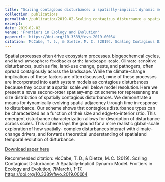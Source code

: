 ```yaml
---
title: "Scaling contagious disturbance: a spatially-implicit dynamic model"
collection: publications
permalink: /publication/2019-02-Scaling_contagious_disturbance_a_spatially-implicit_dynamic_model
excerpt: 
date: 2019-02-02
venue: 'Frontiers in Ecology and Evolution'
paperurl: 'https://doi.org/10.3389/fevo.2019.00064'
citation: 'McCabe, T. D., & Dietze, M. C. (2019). Scaling Contagious Disturbance: A Spatially-Implicit Dynamic Model. Frontiers in Ecology and Evolution, 7(March), 1–17. https://doi.org/10.3389/fevo.2019.00064'
---
```


Spatial processes often drive ecosystem processes, biogeochemical cycles, and land-atmosphere feedbacks at the landscape-scale. Climate-sensitive disturbances, such as fire, land-use change, pests, and pathogens, often spread contagiously across the landscape. While the climate-change implications of these factors are often discussed, none of these processes are incorporated into earth system models as contagious disturbances because they occur at a spatial scale well below model resolution. Here we present a novel second-order spatially-implicit scheme for representing the size distribution of spatially contagious disturbances. We demonstrate a means for dynamically evolving spatial adjacency through time in response to disturbance. Our scheme shows that contagious disturbance types can be characterized as a function of their size and edge-to-interior ratio. This emergent disturbance characterization allows for description of disturbance across scales. This scheme lays the ground for a more realistic global-scale exploration of how spatially- complex disturbances interact with climate-change drivers, and forwards theoretical understanding of spatial and temporal evolution of disturbance.

[Download paper here](https://doi.org/10.3389/fevo.2019.00064)

Recommended citation: McCabe, T. D., & Dietze, M. C. (2019). Scaling Contagious Disturbance: A Spatially-Implicit Dynamic Model. Frontiers in Ecology and Evolution, 7(March), 1–17. https://doi.org/10.3389/fevo.2019.00064
